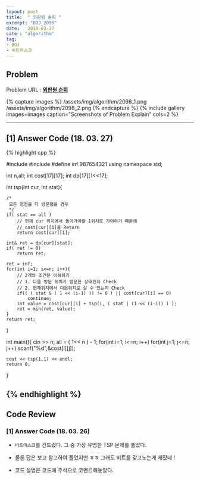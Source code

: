 ```yaml
---
layout: post
title:  " 외판원 순회 "
excerpt: "BOJ_2098"
date:   2018-03-27
cate : "algorithm"
tag:
- BOJ
- 비트마스크
---
```


## Problem 
Problem URL : **[외판원 순회](https://www.acmicpc.net/problem/2098)**

{% capture images %}
    /assets/img/algorithm/2098_1.png
    /assets/img/algorithm/2098_2.png
{% endcapture %}
{% include gallery images=images caption="Screenshots of Problem Explain" cols=2 %}

---

## [1] Answer Code (18. 03. 27)


{% highlight cpp %}

#include<iostream>
#include<algorithm>
#define inf 987654321
using namespace std;

int n,all;
int cost[17][17];
int dp[17][1<<17];

int tsp(int cur, int stat){
    
    /*
     모든 정점을 다 방문했을 경우
     */
    if( stat == all )
        // 현재 cur 위치에서 돌아가야할 1위치로 가야하기 때문에
        // cost[cur][1]을 Return
        return cost[cur][1];
    
    int& ret = dp[cur][stat];
    if( ret != 0)
        return ret;
    
    ret = inf;
    for(int i=1; i<=n; i++){
        // 2개의 조건문 이해하기
        // 1. 다음 방문 위치가 방문한 상태인지 Check
        // 2. 현재위치에서 다음위치로 갈 수 있는지 Check
        if(( ( stat & ( 1 << (i-1) )) != 0 ) || cost[cur][i] == 0)
            continue;
        int value = cost[cur][i] + tsp(i, ( stat | (1 << (i-1)) ) );
        ret = min(ret, value);
    }
    return ret;
}

int main(){
    cin >> n;
    all = ( 1<< n ) - 1;
    for(int i=1; i<=n; i++)
        for(int j=1; j<=n; j++)
            scanf("%d",&cost[i][j]);
    
    cout << tsp(1,1) << endl;
    return 0;
}

{% endhighlight %}
---

## Code Review

### [1] Answer Code (18. 03. 26)

* `비트마스크`를 건드렸다. 그 중 가장 유명한 TSP 문제를 풀었다.

* 물론 답은 보고 참고하여 풀었지만 ㅎㅎ 그래도 비트를 갖고노는게 재밌네 !

* 코드 설명은 코드에 주석으로 코멘트해놓았다.